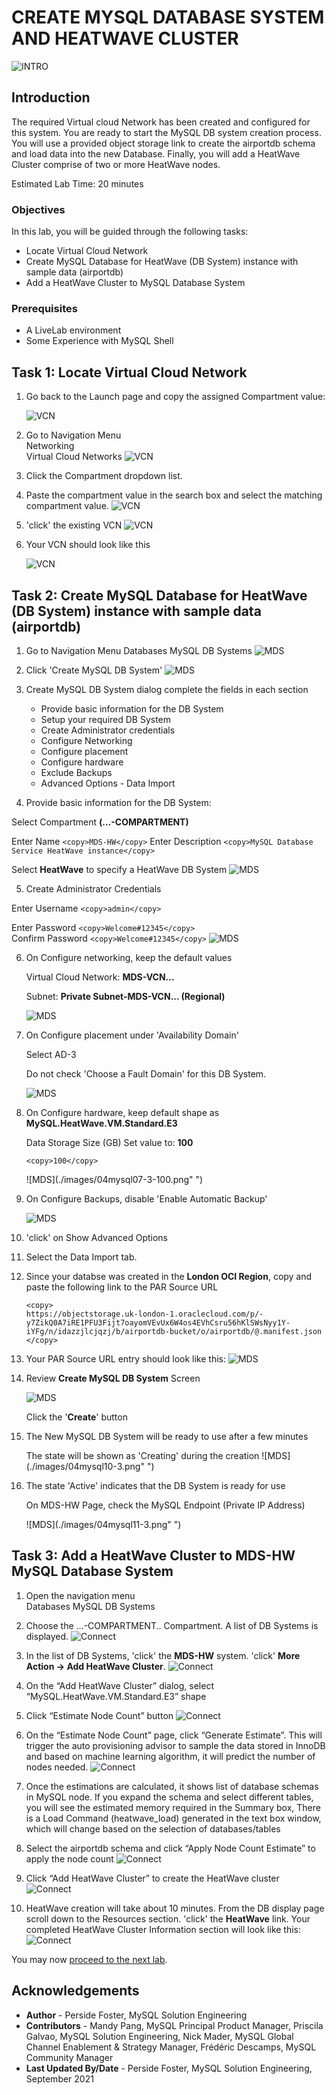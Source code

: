 # CREATE MYSQL DATABASE SYSTEM AND HEATWAVE CLUSTER
![INTRO](./images/00_mds_heatwave_2.png " ") 


## Introduction

The required Virtual cloud Network has been created and configured for this system. You are ready to start the MySQL DB system creation process. You will use a provided object storage link to create the airportdb schema and load data into the new Database.  Finally, you will add a HeatWave Cluster comprise of two or more HeatWave nodes.   

Estimated Lab Time: 20 minutes

### Objectives

In this lab, you will be guided through the following tasks:


- Locate Virtual Cloud Network 
- Create MySQL Database for HeatWave (DB System) instance with sample data (airportdb)
- Add a HeatWave Cluster to MySQL Database System

### Prerequisites

- A LiveLab environment 
- Some Experience with MySQL Shell


## Task 1: Locate Virtual Cloud Network 

1. Go back to the Launch page and copy the assigned Compartment value: 

    ![VCN](./images/green-get-compartment-id-2.png " ")

2. Go to Navigation Menu   
    Networking  
    Virtual Cloud Networks
    ![VCN](./images/03vcn01.png " ")
3. Click the Compartment dropdown list.

4. Paste the compartment value in the search box and select the matching  compartment value.
    ![VCN](./images/green-search-compartment-2.png " ")

5. 'click' the existing VCN 
    ![VCN](./images/green-select-vcn.png " ")

6. Your VCN should look like this

    ![VCN](./images/green-view-vcn.png " ")


## Task 2: Create MySQL Database for HeatWave (DB System) instance with sample data (airportdb)

1. Go to Navigation Menu 
         Databases 
         MySQL
         DB Systems
    ![MDS](./images/04mysql01.png " ")

2. Click 'Create MySQL DB System'
    ![MDS](./images/04mysql02.png " ")

3. Create MySQL DB System dialog complete the fields in each section

    - Provide basic information for the DB System
    - Setup your required DB System
    - Create Administrator credentials
    - Configure Networking
    - Configure placement
    - Configure hardware
    - Exclude Backups
    - Advanced Options - Data Import
   
4. Provide basic information for the DB System:

 Select Compartment **(...-COMPARTMENT)**

 Enter Name
     ```
    <copy>MDS-HW</copy>
    ```
 Enter Description 
    ```
    <copy>MySQL Database Service HeatWave instance</copy>
    ```
 
 Select **HeatWave** to specify a HeatWave DB System
    ![MDS](./images/green-db.png " ")

5. Create Administrator Credentials

 Enter Username
    ```
    <copy>admin</copy>
    ```
    
 Enter Password
    ```
    <copy>Welcome#12345</copy>
    ```   
 Confirm Password
    ```
    <copy>Welcome#12345</copy>
    ```
    ![MDS](./images/04mysql04.png " ")

6. On Configure networking, keep the default values

    Virtual Cloud Network: **MDS-VCN...**
    
    Subnet: **Private Subnet-MDS-VCN... (Regional)**

    ![MDS](./images/green-configure-vcn.png " ")

7. On Configure placement under 'Availability Domain'
   
    Select AD-3

    Do not check 'Choose a Fault Domain' for this DB System. 

    ![MDS](./images/04mysql06-3.png " ")

8. On Configure hardware, keep default shape as **MySQL.HeatWave.VM.Standard.E3**

    Data Storage Size (GB) Set value to:  **100**
    
    ```
    <copy>100</copy>
    ``` 
    ![MDS](./images/04mysql07-3-100.png" ")

9. On Configure Backups, disable 'Enable Automatic Backup'

    ![MDS](./images/04mysql08.png " ")

10. 'click' on Show Advanced Options 


11. Select the Data Import tab. 
12. Since your databse was created in the **London OCI Region**, copy and paste the following link to the PAR Source URL</summary>

    ```
    <copy> 
    https://objectstorage.uk-london-1.oraclecloud.com/p/-y7ZikQ0A7iRE1PFU3Fijt7oayomVEvUx6W4os4EVhCsru56hKlSWsNyy1Y-iYFg/n/idazzjlcjqzj/b/airportdb-bucket/o/airportdb/@.manifest.json  
    </copy>
    ```

 
13. Your PAR Source URL entry should look like this:
    ![MDS](./images/04mysql08-2.png " ")

14. Review **Create MySQL DB System**  Screen 

    ![MDS](./images/04mysql09-3.png " ")

    
    Click the '**Create**' button

15. The New MySQL DB System will be ready to use after a few minutes 

    The state will be shown as 'Creating' during the creation
    ![MDS](./images/04mysql10-3.png" ")

16. The state 'Active' indicates that the DB System is ready for use 

    On MDS-HW Page, check the MySQL Endpoint (Private IP Address) 

    ![MDS](./images/04mysql11-3.png" ")

## Task 3: Add a HeatWave Cluster to MDS-HW MySQL Database System

1. Open the navigation menu  
    Databases 
    MySQL
    DB Systems
2. Choose the ...-COMPARTMENT.. Compartment. A list of DB Systems is displayed. 
    ![Connect](./images/10addheat01.png " ")
3. In the list of DB Systems, 'click' the **MDS-HW** system. 'click' **More Action ->  Add HeatWave Cluster**.
    ![Connect](./images/10addheat02.png " ")
4. On the “Add HeatWave Cluster” dialog, select “MySQL.HeatWave.VM.Standard.E3” shape

5. Click “Estimate Node Count” button
    ![Connect](./images/10addheat03.png " ")
6. On the “Estimate Node Count” page, click “Generate Estimate”. This will trigger the auto
provisioning advisor to sample the data stored in InnoDB and based on machine learning
algorithm, it will predict the number of nodes needed.
    ![Connect](./images/10addheat04.png " ")

7. Once the estimations are calculated, it shows list of database schemas in MySQL node. If you expand the schema and select different tables, you will see the estimated memory required in the Summary box, There is a Load Command (heatwave_load) generated in the text box window, which will change based on the selection of databases/tables

8. Select the airportdb schema and click “Apply Node Count Estimate” to apply the node count
    ![Connect](./images/10addheat05.png " ")

9. Click “Add HeatWave Cluster” to create the HeatWave cluster
    ![Connect](./images/10addheat06.png " ")
10. HeatWave creation will take about 10 minutes. From the DB display page scroll down to the Resources section. 'click' the **HeatWave** link. Your completed HeatWave Cluster Information section will look like this:
    ![Connect](./images/10addheat07.png " ")


You may now [proceed to the next lab](#next).

## Acknowledgements
* **Author** - Perside Foster, MySQL Solution Engineering 
* **Contributors** - Mandy Pang, MySQL Principal Product Manager,  Priscila Galvao, MySQL Solution Engineering, Nick Mader, MySQL Global Channel Enablement & Strategy Manager, Frédéric Descamps, MySQL Community Manager
* **Last Updated By/Date** - Perside Foster, MySQL Solution Engineering, September 2021
